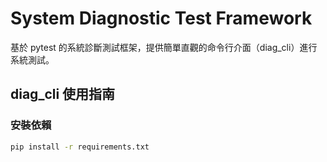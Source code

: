 # System Diagnostic Test Framework

基於 pytest 的系統診斷測試框架，提供簡單直觀的命令行介面（diag_cli）進行系統測試。

## diag_cli 使用指南

### 安裝依賴
```bash
pip install -r requirements.txt